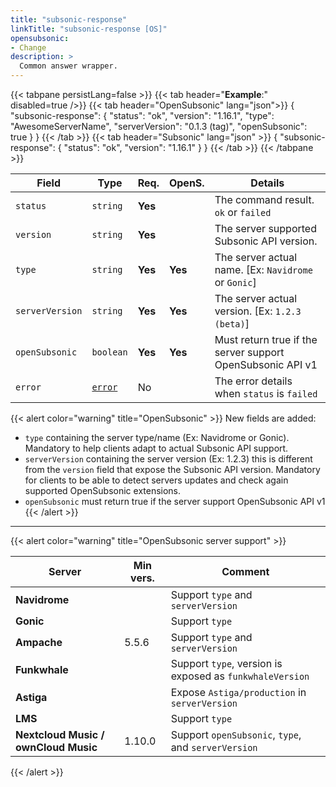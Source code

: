 ```yaml
---
title: "subsonic-response"
linkTitle: "subsonic-response [OS]"
opensubsonic:
- Change
description: >
  Common answer wrapper.
---
```


{{< tabpane persistLang=false >}}
{{< tab header="**Example**:" disabled=true />}}
{{< tab header="OpenSubsonic" lang="json">}}
{
  "subsonic-response": {
    "status": "ok",
    "version": "1.16.1",
    "type": "AwesomeServerName",
    "serverVersion": "0.1.3 (tag)",
    "openSubsonic": true
  }
}
{{< /tab >}}
{{< tab header="Subsonic" lang="json" >}}
{
  "subsonic-response": {
    "status": "ok",
    "version": "1.16.1"
  }
}
{{< /tab >}}
{{< /tabpane >}}

| Field |  Type | Req. | OpenS. | Details |
| --- | --- | --- | --- | --- |
| `status` | `string` | **Yes** |     | The command result. `ok` or `failed` |
| `version` | `string` | **Yes** |     | The server supported Subsonic API version. |
| `type` | `string` | **Yes** | **Yes**    | The server actual name. [Ex: `Navidrome` or `Gonic`] |
| `serverVersion` | `string` | **Yes** | **Yes**    | The server actual version. [Ex: `1.2.3 (beta)`] |
| `openSubsonic` | `boolean` | **Yes**  | **Yes**    | Must return true if the server support OpenSubsonic API v1 |
| `error` |  [`error`](../error) | No |    | The error details when `status` is `failed` |

{{< alert color="warning" title="OpenSubsonic" >}}
New fields are added:

- `type` containing the server type/name (Ex: Navidrome or Gonic). Mandatory to help clients adapt to actual Subsonic API support.
- `serverVersion` containing the server version (Ex: 1.2.3) this is different from the `version` field that expose the Subsonic API version. Mandatory for clients to be able to detect servers updates and check again supported OpenSubsonic extensions.
- `openSubsonic` must return true if the server support OpenSubsonic API v1
{{< /alert >}}

---

{{< alert color="warning" title="OpenSubsonic server support" >}}

| Server | Min vers. | Comment |
| --- | --- | --- |
| **Navidrome** |  | Support `type` and `serverVersion` |
| **Gonic** |  | Support `type` |
| **Ampache** | 5.5.6 | Support `type` and `serverVersion`|
| **Funkwhale** |  |  Support `type`, version is exposed as `funkwhaleVersion` |
| **Astiga** |  | Expose `Astiga/production` in `serverVersion` |
| **LMS** |  | Support `type` |
| **Nextcloud Music / ownCloud Music** | 1.10.0 | Support `openSubsonic`, `type`, and `serverVersion` |
{{< /alert >}}
